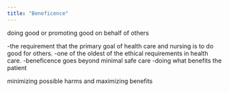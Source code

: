 ```yaml
---
title: "Beneficence"
---
```

doing good or promoting good on behalf of others

-the requirement that the primary goal of health care and nursing is to do good for others.
-one of the oldest of the ethical requirements in health care.
-beneficence goes beyond minimal safe care
-doing what benefits the patient

minimizing possible harms and maximizing benefits


